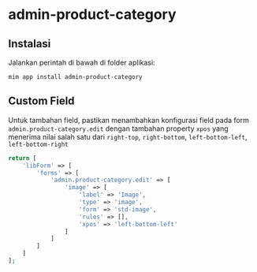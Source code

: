 # admin-product-category

## Instalasi

Jalankan perintah di bawah di folder aplikasi:

```
mim app install admin-product-category
```

## Custom Field

Untuk tambahan field, pastikan menambahkan konfigurasi field pada form 
`admin.product-category.edit` dengan tambahan property `xpos` yang menerima
nilai salah satu dari `right-top`, `right-bottom`, `left-bottom-left`, `left-bottom-right`

```php
return [
    'libForm' => [
        'forms' => [
            'admin.product-category.edit' => [
                'image' => [
                    'label' => 'Image',
                    'type' => 'image',
                    'form' => 'std-image',
                    'rules' => [],
                    'xpos' => 'left-bottom-left'
                ]
            ]
        ]
    ]
];
```